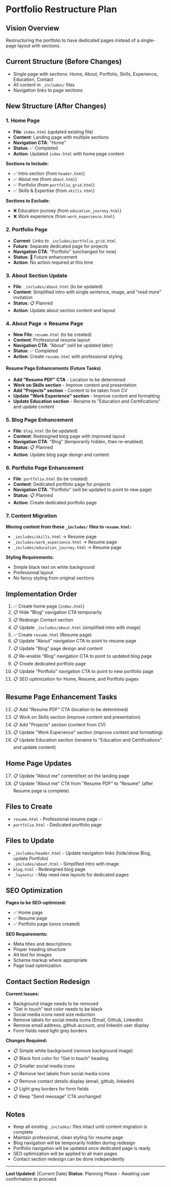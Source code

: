 # Portfolio Restructure Plan

## Vision Overview
Restructuring the portfolio to have dedicated pages instead of a single-page layout with sections.

## Current Structure (Before Changes)
- Single page with sections: Home, About, Portfolio, Skills, Experience, Education, Contact
- All content in `_includes/` files
- Navigation links to page sections

## New Structure (After Changes)

### 1. Home Page
- **File**: `index.html` (updated existing file)
- **Content**: Landing page with multiple sections
- **Navigation CTA**: "Home" 
- **Status**: ✅ Completed
- **Action**: Updated `index.html` with home page content

**Sections to Include:**
- ✅ Intro section (from `header.html`)
- ✅ About me (from `about.html`)
- ✅ Portfolio (from `portfolio_grid.html`)
- ✅ Skills & Expertise (from `skills.html`)

**Sections to Exclude:**
- ❌ Education journey (from `education_journey.html`)
- ❌ Work experience (from `work_experience.html`)

### 2. Portfolio Page  
- **Current**: Links to `_includes/portfolio_grid.html`
- **Future**: Separate dedicated page for projects
- **Navigation CTA**: "Portfolio" (unchanged for now)
- **Status**: 🔄 Future enhancement
- **Action**: No action required at this time

### 3. About Section Update
- **File**: `_includes/about.html` (to be updated)
- **Content**: Simplified intro with single sentence, image, and "read more" invitation
- **Status**: 📋 Planned
- **Action**: Update about section content and layout

### 4. About Page → Resume Page
- **New File**: `resume.html` (to be created)
- **Content**: Professional resume layout
- **Navigation CTA**: "About" (will be updated later)
- **Status**: ✅ Completed
- **Action**: Create `resume.html` with professional styling

#### Resume Page Enhancements (Future Tasks)
- **Add "Resume PDF" CTA** - Location to be determined
- **Work on Skills section** - Improve content and presentation
- **Add "Projects" section** - Content to be taken from CV
- **Update "Work Experience" section** - Improve content and formatting
- **Update Education section** - Rename to "Education and Certifications" and update content

### 5. Blog Page Enhancement
- **File**: `blog.html` (to be updated)
- **Content**: Redesigned blog page with improved layout
- **Navigation CTA**: "Blog" (temporarily hidden, then re-enabled)
- **Status**: 📋 Planned
- **Action**: Update blog page design and content

### 6. Portfolio Page Enhancement
- **File**: `portfolio.html` (to be created)
- **Content**: Dedicated portfolio page for projects
- **Navigation CTA**: "Portfolio" (will be updated to point to new page)
- **Status**: 📋 Planned
- **Action**: Create dedicated portfolio page

### 7. Content Migration
**Moving content from these `_includes/` files to `resume.html`:**
- `_includes/skills.html` → Resume page
- `_includes/work_experience.html` → Resume page  
- `_includes/education_journey.html` → Resume page

**Styling Requirements:**
- Simple black text on white background
- Professional layout
- No fancy styling from original sections

## Implementation Order
1. ✅ Create home page (`index.html`)
2. 📋 Hide "Blog" navigation CTA temporarily
3. 📋 Redesign Contact section
4. 📋 Update `_includes/about.html` (simplified intro with image)
5. ✅ Create `resume.html` (Resume page)
6. 📋 Update "About" navigation CTA to point to resume page
7. 📋 Update "Blog" page design and content
8. 📋 Re-enable "Blog" navigation CTA to point to updated blog page
9. 📋 Create dedicated portfolio page
10. 📋 Update "Portfolio" navigation CTA to point to new portfolio page
11. 📋 SEO optimization for Home, Resume, and Portfolio pages

## Resume Page Enhancement Tasks
12. 📋 Add "Resume PDF" CTA (location to be determined)
13. 📋 Work on Skills section (improve content and presentation)
14. 📋 Add "Projects" section (content from CV)
15. 📋 Update "Work Experience" section (improve content and formatting)
16. 📋 Update Education section (rename to "Education and Certifications" and update content)

## Home Page Updates
17. 📋 Update "About me" content/text on the landing page
18. 📋 Update "About me" CTA from "Resume PDF" to "Resume" (after Resume page is complete)

## Files to Create
- `resume.html` - Professional resume page ✅
- `portfolio.html` - Dedicated portfolio page

## Files to Update
- `_includes/header.html` - Update navigation links (hide/show Blog, update Portfolio)
- `_includes/about.html` - Simplified intro with image
- `blog.html` - Redesigned blog page
- `_layouts/` - May need new layouts for dedicated pages

## SEO Optimization
**Pages to be SEO-optimized:**
- ✅ Home page
- ✅ Resume page  
- ✅ Portfolio page (once created)

**SEO Requirements:**
- Meta titles and descriptions
- Proper heading structure
- Alt text for images
- Schema markup where appropriate
- Page load optimization

## Contact Section Redesign
**Current Issues:**
- Background image needs to be removed
- "Get in touch" text color needs to be black
- Social media icons need size reduction
- Remove labels for social media icons (Email, Github, LinkedIn)
- Remove email address, github account, and linkedin user display
- Form fields need light grey borders

**Changes Required:**
- 📋 Simple white background (remove background image)
- 📋 Black font color for "Get in touch" heading
- 📋 Smaller social media icons
- 📋 Remove text labels from social media icons
- 📋 Remove contact details display (email, github, linkedin)
- 📋 Light grey borders for form fields
- 📋 Keep "Send message" CTA unchanged

## Notes
- Keep all existing `_includes/` files intact until content migration is complete
- Maintain professional, clean styling for resume page
- Blog navigation will be temporarily hidden during redesign
- Portfolio navigation will be updated once dedicated page is ready
- SEO optimization will be applied to all main pages
- Contact section redesign can be done independently

---
**Last Updated**: [Current Date]
**Status**: Planning Phase - Awaiting user confirmation to proceed

